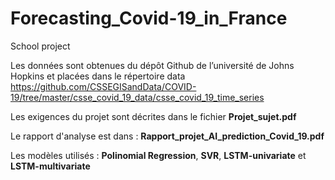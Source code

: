 # Forecasting_Covid-19_in_France
School project

Les données sont obtenues du dépôt Github de l’université de Johns Hopkins et placées dans le répertoire data https://github.com/CSSEGISandData/COVID-19/tree/master/csse_covid_19_data/csse_covid_19_time_series

Les exigences du projet sont décrites dans le fichier **Projet_sujet.pdf**

Le rapport d'analyse est dans : **Rapport_projet_AI_prediction_Covid_19.pdf**

Les modèles utilisés : **Polinomial Regression**, **SVR**, **LSTM-univariate** et **LSTM-multivariate**
